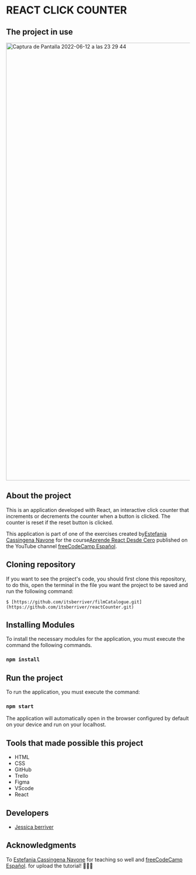 # REACT CLICK COUNTER

## The project in use

<img width="1196" alt="Captura de Pantalla 2022-06-12 a las 23 29 44" src="https://user-images.githubusercontent.com/99019637/173254632-412a1d77-5bb9-46ad-b4b4-a7c7c6ebfc10.png">

## About the project
This is an application developed with React, an interactive click counter that increments or decrements the counter when a button is clicked. The counter is reset if the reset button is clicked.

This application is part of one of the exercises created by[Estefania Cassingena Navone](https://twitter.com/EstefaniaCassN) for the course[Aprende React Desde Cero](https://www.youtube.com/watch?v=6Jfk8ic3KVk) published on the YouTube channel [freeCodeCamp Español](https://www.youtube.com/c/freeCodeCampEspa%C3%B1ol). 

## Cloning repository
If you want to see the project's code, you should first clone this repository, to do this, open the terminal in the file you want the project to be saved and run the following command:

`$ [https://github.com/itsberriver/filmCatalogue.git](https://github.com/itsberriver/reactCounter.git)`

## Installing Modules
To install the necessary modules for the application, you must execute the command the following commands.

### `npm install`

## Run the project
To run the application, you must execute the command:

### `npm start`

The application will automatically open in the browser configured by default on your device and run on your localhost.

## Tools that made possible this project
- HTML
- CSS
- GitHub
- Trello
- Figma
- VScode
- React


## Developers
- [Jessica berriver](https://github.com/itsberriver)


## Acknowledgments
To [Estefania Cassingena Navone](https://twitter.com/EstefaniaCassN) for teaching so well and [freeCodeCamp Español](https://www.youtube.com/c/freeCodeCampEspa%C3%B1ol). 
 for upload the tutorial!  🧡🧡🧡



